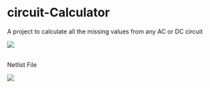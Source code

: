 # circuit-Calculator
A project to calculate all the missing values from any AC or DC circuit

<img src="https://i.ibb.co/mzL0YpW/Screenshot-61.png"></img>
<br/>
<br/>
<p> Netlist File</p>
<img src="https://i.ibb.co/0YfNYYh/Screenshot-62.png"><img/>
